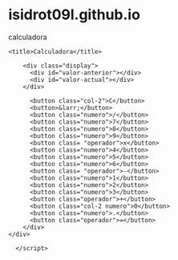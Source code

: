 # isidrot09l.github.io
calculadora

<!DOCTYPE html>
<html>
  <head>
    <meta charset="utf-8">
    <meta name="viewport" content="width=device-width, initial-scale=1, maximum-scale=1">
    <link rel="preconnect" href="https://fonts.googleapis.com">
    <link rel="stylesheet" href="calcu.css">
    <link href="https://fonts.googleapis.com/css2?family=Fraunces&display=swap" rel="stylesheet">
    <script src="index.js" type="text/javascript" defer></script>
    <script src="calcula.js" type="text/javascript"></script>
    <script src="display.js" type="text/javascript"></script>

    <title>Calculadora</title>
  </head>
  <body>
    <div class="container">
      <div class="calculadora">

        <div class="display">
          <div id="valor-anterior"></div>
          <div id="valor-actual"></div>
        </div>

          <button class="col-2">C</button>
          <button>&larr;</button>
          <button class="numero">/</button>
          <button class="numero">7</button>
          <button class="numero">8</button>
          <button class="numero">9</button>
          <button class= "operador">x</button>
          <button class="numero">4</button>
          <button class="numero">5</button>
          <button class="numero">6</button>
          <button class= "operador">-</button>
          <button class="numero">1</button>
          <button class="numero">2</button>
          <button class="numero">3</button>
          <button class="operador">+</button>
          <button class="col-2 numero">0</button>
          <button class="numero">.</button>
          <button class="operador">=</button>
        </div>
    </div>

      </script>
  </body>
</html>
